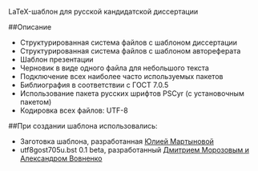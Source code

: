 LaTeX-шаблон для русской кандидатской диссертации

##Описание
* Структурированная система файлов с шаблоном диссертации
* Структурированная система файлов с шаблоном автореферата
* Шаблон презентации
* Черновик в виде одного файла для небольшого текста
* Подключение всех наиболее часто используемых пакетов
* Библиография в соответствии с ГОСТ 7.0.5
* Использование пакета русских шрифтов PSCyr (с установочным пакетом)
* Кодировка всех файлов: UTF-8

##При создании шаблона использовались:
* Заготовка шаблона, разработанная [Юлией Мартыновой](http://alessia-lano.livejournal.com/4267.html)
* utf8gost705u.bst 0.1 beta, разработанный [Дмитрием Морозовым и Александром Вовненко](http://www.tex.uniyar.ac.ru/package/style/gost705.7z)